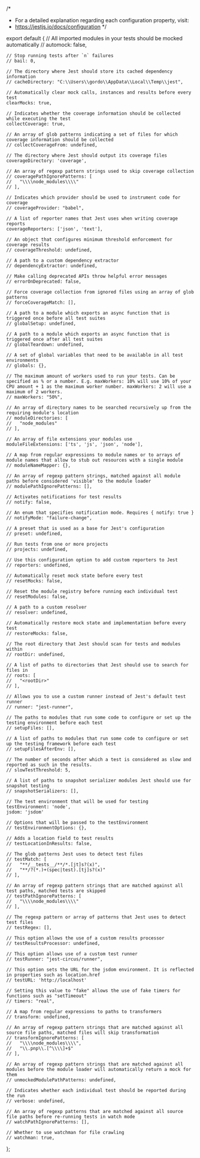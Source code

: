 /*
 * For a detailed explanation regarding each configuration property, visit:
 * https://jestjs.io/docs/configuration
 */

export default {
    // All imported modules in your tests should be mocked automatically
    // automock: false,

    // Stop running tests after `n` failures
    // bail: 0,

    // The directory where Jest should store its cached dependency information
    // cacheDirectory: "C:\\Users\\gordo\\AppData\\Local\\Temp\\jest",

    // Automatically clear mock calls, instances and results before every test
    clearMocks: true,

    // Indicates whether the coverage information should be collected while executing the test
    collectCoverage: true,

    // An array of glob patterns indicating a set of files for which coverage information should be collected
    // collectCoverageFrom: undefined,

    // The directory where Jest should output its coverage files
    coverageDirectory: 'coverage',

    // An array of regexp pattern strings used to skip coverage collection
    // coveragePathIgnorePatterns: [
    //   "\\\\node_modules\\\\"
    // ],

    // Indicates which provider should be used to instrument code for coverage
    // coverageProvider: "babel",

    // A list of reporter names that Jest uses when writing coverage reports
    coverageReporters: ['json', 'text'],

    // An object that configures minimum threshold enforcement for coverage results
    // coverageThreshold: undefined,

    // A path to a custom dependency extractor
    // dependencyExtractor: undefined,

    // Make calling deprecated APIs throw helpful error messages
    // errorOnDeprecated: false,

    // Force coverage collection from ignored files using an array of glob patterns
    // forceCoverageMatch: [],

    // A path to a module which exports an async function that is triggered once before all test suites
    // globalSetup: undefined,

    // A path to a module which exports an async function that is triggered once after all test suites
    // globalTeardown: undefined,

    // A set of global variables that need to be available in all test environments
    // globals: {},

    // The maximum amount of workers used to run your tests. Can be specified as % or a number. E.g. maxWorkers: 10% will use 10% of your CPU amount + 1 as the maximum worker number. maxWorkers: 2 will use a maximum of 2 workers.
    // maxWorkers: "50%",

    // An array of directory names to be searched recursively up from the requiring module's location
    // moduleDirectories: [
    //   "node_modules"
    // ],

    // An array of file extensions your modules use
    moduleFileExtensions: ['ts', 'js', 'json', 'node'],

    // A map from regular expressions to module names or to arrays of module names that allow to stub out resources with a single module
    // moduleNameMapper: {},

    // An array of regexp pattern strings, matched against all module paths before considered 'visible' to the module loader
    // modulePathIgnorePatterns: [],

    // Activates notifications for test results
    // notify: false,

    // An enum that specifies notification mode. Requires { notify: true }
    // notifyMode: "failure-change",

    // A preset that is used as a base for Jest's configuration
    // preset: undefined,

    // Run tests from one or more projects
    // projects: undefined,

    // Use this configuration option to add custom reporters to Jest
    // reporters: undefined,

    // Automatically reset mock state before every test
    // resetMocks: false,

    // Reset the module registry before running each individual test
    // resetModules: false,

    // A path to a custom resolver
    // resolver: undefined,

    // Automatically restore mock state and implementation before every test
    // restoreMocks: false,

    // The root directory that Jest should scan for tests and modules within
    // rootDir: undefined,

    // A list of paths to directories that Jest should use to search for files in
    // roots: [
    //   "<rootDir>"
    // ],

    // Allows you to use a custom runner instead of Jest's default test runner
    // runner: "jest-runner",

    // The paths to modules that run some code to configure or set up the testing environment before each test
    // setupFiles: [],

    // A list of paths to modules that run some code to configure or set up the testing framework before each test
    // setupFilesAfterEnv: [],

    // The number of seconds after which a test is considered as slow and reported as such in the results.
    // slowTestThreshold: 5,

    // A list of paths to snapshot serializer modules Jest should use for snapshot testing
    // snapshotSerializers: [],

    // The test environment that will be used for testing
    testEnvironment: 'node',
    jsdom: 'jsdom'

    // Options that will be passed to the testEnvironment
    // testEnvironmentOptions: {},

    // Adds a location field to test results
    // testLocationInResults: false,

    // The glob patterns Jest uses to detect test files
    // testMatch: [
    //   "**/__tests__/**/*.[jt]s?(x)",
    //   "**/?(*.)+(spec|test).[tj]s?(x)"
    // ],

    // An array of regexp pattern strings that are matched against all test paths, matched tests are skipped
    // testPathIgnorePatterns: [
    //   "\\\\node_modules\\\\"
    // ],

    // The regexp pattern or array of patterns that Jest uses to detect test files
    // testRegex: [],

    // This option allows the use of a custom results processor
    // testResultsProcessor: undefined,

    // This option allows use of a custom test runner
    // testRunner: "jest-circus/runner",

    // This option sets the URL for the jsdom environment. It is reflected in properties such as location.href
    // testURL: 'http://localhost'

    // Setting this value to "fake" allows the use of fake timers for functions such as "setTimeout"
    // timers: "real",

    // A map from regular expressions to paths to transformers
    // transform: undefined,

    // An array of regexp pattern strings that are matched against all source file paths, matched files will skip transformation
    // transformIgnorePatterns: [
    //   "\\\\node_modules\\\\",
    //   "\\.pnp\\.[^\\\\]+$"
    // ],

    // An array of regexp pattern strings that are matched against all modules before the module loader will automatically return a mock for them
    // unmockedModulePathPatterns: undefined,

    // Indicates whether each individual test should be reported during the run
    // verbose: undefined,

    // An array of regexp patterns that are matched against all source file paths before re-running tests in watch mode
    // watchPathIgnorePatterns: [],

    // Whether to use watchman for file crawling
    // watchman: true,
};
